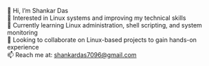 👋 Hi, I’m Shankar Das<br>
👀 Interested in Linux systems and improving my technical skills<br>
🌱 Currently learning Linux administration, shell scripting, and system monitoring<br>
💞️ Looking to collaborate on Linux-based projects to gain hands-on experience<br>
📫 Reach me at: shankardas7096@gmail.com

